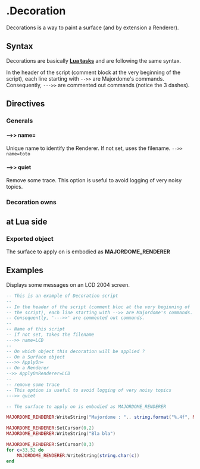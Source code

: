 # .Decoration
Decorations is a way to paint a surface (and by extension a Renderer).

## Syntax

Decorations are basically **[Lua tasks](../Task(lua).md)** and are following the same syntax.

In the header of the script (comment block at the very beginning of the script), each line starting with `-->>` are Majordome's commands.<br>
Consequently, `--->>` are commented out commands (notice the 3 dashes).

## Directives

### Generals

#### -->> name=
Unique name to identify the Renderer. If not set, uses the filename.
`-->> name=toto`
#### -->> quiet
Remove some trace. This option is useful to avoid logging of very noisy topics.

### Decoration owns

## at Lua side
### Exported object
The surface to apply on is embodied as **MAJORDOME_RENDERER**

## Examples
Displays some messages on an LCD 2004 screen.

```lua
-- This is an example of Decoration script
--
-- In the header of the script (comment bloc at the very beginning of
-- the script), each line starting with -->> are Majordome's commands.
-- Consequently, '--->>' are commented out commands.
--
-- Name of this script
-- if not set, takes the filename
--->> name=LCD
--
-- On which object this decoration will be applied ?
-- On a Surface object
--->> ApplyOn=
-- On a Renderer
-->> ApplyOnRenderer=LCD
--
-- remove some trace
-- This option is useful to avoid logging of very noisy topics
--->> quiet

-- The surface to apply on is embodied as MAJORDOME_RENDERER

MAJORDOME_RENDERER:WriteString("Majordome : ".. string.format("%.4f", MAJORDOME_VERSION))

MAJORDOME_RENDERER:SetCursor(0,2)
MAJORDOME_RENDERER:WriteString("Bla bla")

MAJORDOME_RENDERER:SetCursor(0,3)
for c=33,52 do
	MAJORDOME_RENDERER:WriteString(string.char(c))
end
```
